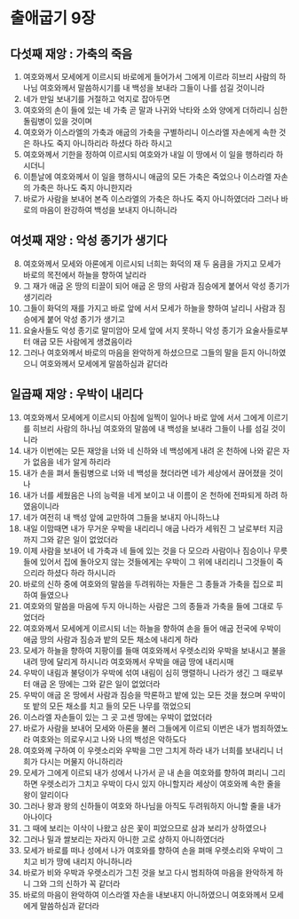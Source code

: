 # 출애굽기 9장

## 다섯째 재앙 : 가축의 죽음
1. 여호와께서 모세에게 이르시되 바로에게 들어가서 그에게 이르라 히브리 사람의 하나님 여호와께서 말씀하시기를 내 백성을 보내라 그들이 나를 섬길 것이니라
2. 네가 만일 보내기를 거절하고 억지로 잡아두면
3. 여호와의 손이 들에 있는 네 가축 곧 말과 나귀와 낙타와 소와 양에게 더하리니 심한 돌림병이 있을 것이며
4. 여호와가 이스라엘의 가축과 애굽의 가축을 구별하리니 이스라엘 자손에게 속한 것은 하나도 죽지 아니하리라 하셨다 하라 하시고
5. 여호와께서 기한을 정하여 이르시되 여호와가 내일 이 땅에서 이 일을 행하리라 하시더니
6. 이튿날에 여호와께서 이 일을 행하시니 애굽의 모든 가축은 죽었으나 이스라엘 자손의 가축은 하나도 죽지 아니한지라
7. 바로가 사람을 보내어 본즉 이스라엘의 가축은 하나도 죽지 아니하였더라 그러나 바로의 마음이 완강하여 백성을 보내지 아니하니라

## 여섯째 재앙 : 악성 종기가 생기다
8. 여호와께서 모세와 아론에게 이르시되 너희는 화덕의 재 두 움큼을 가지고 모세가 바로의 목전에서 하늘을 향하여 날리라
9. 그 재가 애굽 온 땅의 티끌이 되어 애굽 온 땅의 사람과 짐승에게 붙어서 악성 종기가 생기리라
10. 그들이 화덕의 재를 가지고 바로 앞에 서서 모세가 하늘을 향하여 날리니 사람과 짐승에게 붙어 악성 종기가 생기고
11. 요술사들도 악성 종기로 말미암아 모세 앞에 서지 못하니 악성 종기가 요술사들로부터 애굽 모든 사람에게 생겼음이라
12. 그러나 여호와께서 바로의 마음을 완악하게 하셨으므로 그들의 말을 듣지 아니하였으니 여호와께서 모세에게 말씀하심과 같더라

## 일곱째 재앙 : 우박이 내리다
13. 여호와께서 모세에게 이르시되 아침에 일찍이 일어나 바로 앞에 서서 그에게 이르기를 히브리 사람의 하나님 여호와의 말씀에 내 백성을 보내라 그들이 나를 섬길 것이니라
14. 내가 이번에는 모든 재앙을 너와 네 신하와 네 백성에게 내려 온 천하에 나와 같은 자가 없음을 네가 알게 하리라
15. 내가 손을 펴서 돌림병으로 너와 네 백성을 쳤더라면 네가 세상에서 끊어졌을 것이나
16. 내가 너를 세웠음은 나의 능력을 네게 보이고 내 이름이 온 천하에 전파되게 하려 하였음이니라
17. 네가 여전히 내 백성 앞에 교만하여 그들을 보내지 아니하느냐
18. 내일 이맘때면 내가 무거운 우박을 내리리니 애굽 나라가 세워진 그 날로부터 지금까지 그와 같은 일이 없었더라
19. 이제 사람을 보내어 네 가축과 네 들에 있는 것을 다 모으라 사람이나 짐승이나 무릇 들에 있어서 집에 돌아오지 않는 것들에게는 우박이 그 위에 내리리니 그것들이 죽으리라 하셨다 하라 하시니라
20. 바로의 신하 중에 여호와의 말씀을 두려워하는 자들은 그 종들과 가축을 집으로 피하여 들였으나
21. 여호와의 말씀을 마음에 두지 아니하는 사람은 그의 종들과 가축을 들에 그대로 두었더라
22. 여호와께서 모세에게 이르시되 너는 하늘을 향하여 손을 들어 애굽 전국에 우박이 애굽 땅의 사람과 짐승과 밭의 모든 채소에 내리게 하라
23. 모세가 하늘을 향하여 지팡이를 들매 여호와께서 우렛소리와 우박을 보내시고 불을 내려 땅에 달리게 하시니라 여호와께서 우박을 애굽 땅에 내리시매
24. 우박이 내림과 불덩이가 우박에 섞여 내림이 심히 맹렬하니 나라가 생긴 그 때로부터 애굽 온 땅에는 그와 같은 일이 없었더라
25. 우박이 애굽 온 땅에서 사람과 짐승을 막론하고 밭에 있는 모든 것을 쳤으며 우박이 또 밭의 모든 채소를 치고 들의 모든 나무를 꺾었으되
26. 이스라엘 자손들이 있는 그 곳 고센 땅에는 우박이 없었더라
27. 바로가 사람을 보내어 모세와 아론을 불러 그들에게 이르되 이번은 내가 범죄하였노라 여호와는 의로우시고 나와 나의 백성은 악하도다
28. 여호와께 구하여 이 우렛소리와 우박을 그만 그치게 하라 내가 너희를 보내리니 너희가 다시는 머물지 아니하리라
29. 모세가 그에게 이르되 내가 성에서 나가서 곧 내 손을 여호와를 향하여 펴리니 그리하면 우렛소리가 그치고 우박이 다시 있지 아니할지라 세상이 여호와께 속한 줄을 왕이 알리이다
30. 그러나 왕과 왕의 신하들이 여호와 하나님을 아직도 두려워하지 아니할 줄을 내가 아나이다
31. 그 때에 보리는 이삭이 나왔고 삼은 꽃이 피었으므로 삼과 보리가 상하였으나
32. 그러나 밀과 쌀보리는 자라지 아니한 고로 상하지 아니하였더라
33. 모세가 바로를 떠나 성에서 나가 여호와를 향하여 손을 펴매 우렛소리와 우박이 그치고 비가 땅에 내리지 아니하니라
34. 바로가 비와 우박과 우렛소리가 그친 것을 보고 다시 범죄하여 마음을 완악하게 하니 그와 그의 신하가 꼭 같더라
35. 바로의 마음이 완악하여 이스라엘 자손을 내보내지 아니하였으니 여호와께서 모세에게 말씀하심과 같더라